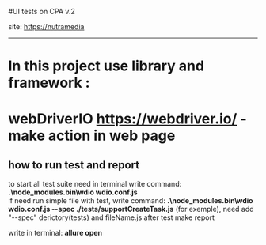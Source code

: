 
#UI tests on CPA v.2 

site: <https://nutramedia>

***************************************


In this project use library and framework :
==============================================
webDriverIO <https://webdriver.io/> - make action in web page
=============================================================

## how to run test and report

to start all test suite need in terminal write command: <b>.\node_modules\.bin\wdio wdio.conf.js</b>
<br>if need run simple file with test, write command: <b>.\node_modules\.bin\wdio wdio.conf.js --spec ./tests/supportCreateTask.js</b> (for exemple), need add "--spec" derictory(tests) and fileName.js
after test make report

write in terminal: <b>allure open</b>
